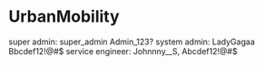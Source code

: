 # UrbanMobility

super admin: super_admin Admin_123?
system admin: LadyGagaa Bbcdef12!@#$
service engineer: Johnnny__S, Abcdef12!@#$
